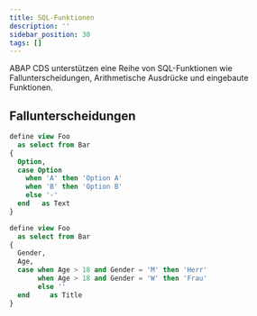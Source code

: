 ```yaml
---
title: SQL-Funktionen
description: ''
sidebar_position: 30
tags: []
---
```


ABAP CDS unterstützen eine Reihe von SQL-Funktionen wie Fallunterscheidungen, Arithmetische Ausdrücke und eingebaute Funktionen.

## Fallunterscheidungen

```sql
define view Foo
  as select from Bar
{
  Option,
  case Option
    when 'A' then 'Option A'
    when 'B' then 'Option B'
    else '-'
  end   as Text
}
```

```sql
define view Foo
  as select from Bar
{
  Gender,
  Age,
  case when Age > 18 and Gender = 'M' then 'Herr'
       when Age > 18 and Gender = 'W' then 'Frau'
       else ''
  end     as Title
}
```
